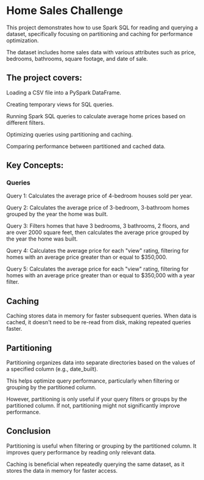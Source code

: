 # Home Sales Challenge

This project demonstrates how to use Spark SQL for reading and querying a dataset, specifically focusing on partitioning and caching for performance optimization. 

The dataset includes home sales data with various attributes such as price, bedrooms, bathrooms, square footage, and date of sale.

## The project covers:

Loading a CSV file into a PySpark DataFrame.

Creating temporary views for SQL queries.

Running Spark SQL queries to calculate average home prices based on different filters.

Optimizing queries using partitioning and caching.

Comparing performance between partitioned and cached data.

## Key Concepts:

### Queries

Query 1: Calculates the average price of 4-bedroom houses sold per year.

Query 2: Calculates the average price of 3-bedroom, 3-bathroom homes grouped by the year the home was built.

Query 3: Filters homes that have 3 bedrooms, 3 bathrooms, 2 floors, and are over 2000 square feet, then calculates the average price grouped by the year the home was built.

Query 4: Calculates the average price for each "view" rating, filtering for homes with an average price greater than or equal to $350,000.

Query 5: Calculates the average price for each "view" rating, filtering for homes with an average price greater than or equal to $350,000 with a year filter.

## Caching

Caching stores data in memory for faster subsequent queries. When data is cached, it doesn't need to be re-read from disk, making repeated queries faster.

## Partitioning

Partitioning organizes data into separate directories based on the values of a specified column (e.g., date_built). 

This helps optimize query performance, particularly when filtering or grouping by the partitioned column.

However, partitioning is only useful if your query filters or groups by the partitioned column. If not, partitioning might not significantly improve performance.

## Conclusion

Partitioning is useful when filtering or grouping by the partitioned column. It improves query performance by reading only relevant data.

Caching is beneficial when repeatedly querying the same dataset, as it stores the data in memory for faster access.
